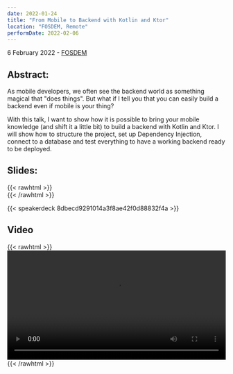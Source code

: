 ```yaml
---
date: 2022-01-24
title: "From Mobile to Backend with Kotlin and Ktor"
location: "FOSDEM, Remote"
performDate: 2022-02-06
---
```


6 February 2022 - [FOSDEM](https://fosdem.org/2022/schedule/event/from_mobile_to_backend/)

## Abstract:

As mobile developers, we often see the backend world as something magical that "does things". But what if I tell you that you can easily build a backend even if mobile is your thing?

With this talk, I want to show how it is possible to bring your mobile knowledge (and shift it a little bit) to build a backend with Kotlin and Ktor. I will show how to structure the project, set up Dependency Injection, connect to a database and test everything to have a working backend ready to be deployed.

## Slides:
{{< rawhtml >}}
<br>
{{< /rawhtml >}}

{{< speakerdeck 8dbecd9291014a3f8ae42f0d88832f4a >}}

## Video 

{{< rawhtml >}}
<br>
<video controls width="100%">
	<source src="https://ftp.fau.de/fosdem/2022/D.kotlin/from_mobile_to_backend.webm" type="video/webm"> 
</video>
{{< /rawhtml >}}

